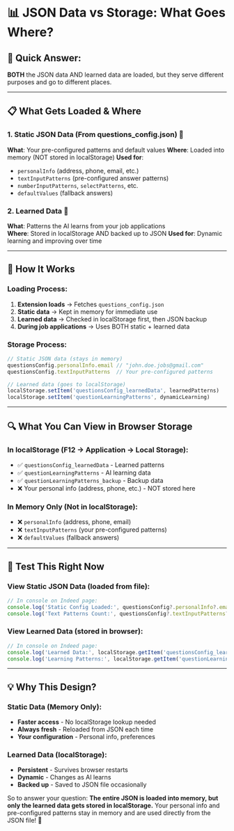 # 📊 JSON Data vs Storage: What Goes Where?

## 🎯 **Quick Answer**: 
**BOTH** the JSON data AND learned data are loaded, but they serve different purposes and go to different places.

---

## 📋 **What Gets Loaded & Where**

### **1. Static JSON Data (From questions_config.json)** 📄
**What**: Your pre-configured patterns and default values
**Where**: Loaded into memory (NOT stored in localStorage)
**Used for**: 
- `personalInfo` (address, phone, email, etc.)
- `textInputPatterns` (pre-configured answer patterns)
- `numberInputPatterns`, `selectPatterns`, etc.
- `defaultValues` (fallback answers)

### **2. Learned Data** 🧠
**What**: Patterns the AI learns from your job applications  
**Where**: Stored in localStorage AND backed up to JSON
**Used for**: Dynamic learning and improving over time

---

## 🔄 **How It Works**

### **Loading Process**:
1. **Extension loads** → Fetches `questions_config.json`
2. **Static data** → Kept in memory for immediate use
3. **Learned data** → Checked in localStorage first, then JSON backup
4. **During job applications** → Uses BOTH static + learned data

### **Storage Process**:
```javascript
// Static JSON data (stays in memory)
questionsConfig.personalInfo.email // "john.doe.jobs@gmail.com"
questionsConfig.textInputPatterns  // Your pre-configured patterns

// Learned data (goes to localStorage)
localStorage.setItem('questionsConfig_learnedData', learnedPatterns)
localStorage.setItem('questionLearningPatterns', dynamicLearning)
```

---

## 🔍 **What You Can View in Browser Storage**

### **In localStorage** (F12 → Application → Local Storage):
- ✅ `questionsConfig_learnedData` - Learned patterns
- ✅ `questionLearningPatterns` - AI learning data  
- ✅ `questionLearningPatterns_backup` - Backup data
- ❌ Your personal info (address, phone, etc.) - NOT stored here

### **In Memory Only** (Not in localStorage):
- ❌ `personalInfo` (address, phone, email)
- ❌ `textInputPatterns` (your pre-configured patterns)  
- ❌ `defaultValues` (fallback answers)

---

## 🧪 **Test This Right Now**

### **View Static JSON Data** (loaded from file):
```javascript
// In console on Indeed page:
console.log('Static Config Loaded:', questionsConfig?.personalInfo?.email);
console.log('Text Patterns Count:', questionsConfig?.textInputPatterns?.length);
```

### **View Learned Data** (stored in browser):
```javascript
// In console on Indeed page:
console.log('Learned Data:', localStorage.getItem('questionsConfig_learnedData'));
console.log('Learning Patterns:', localStorage.getItem('questionLearningPatterns'));
```

---

## 💡 **Why This Design?**

### **Static Data (Memory Only)**:
- **Faster access** - No localStorage lookup needed
- **Always fresh** - Reloaded from JSON each time
- **Your configuration** - Personal info, preferences

### **Learned Data (localStorage)**:
- **Persistent** - Survives browser restarts
- **Dynamic** - Changes as AI learns
- **Backed up** - Saved to JSON file occasionally

So to answer your question: **The entire JSON is loaded into memory, but only the learned data gets stored in localStorage.** Your personal info and pre-configured patterns stay in memory and are used directly from the JSON file! 🚀
